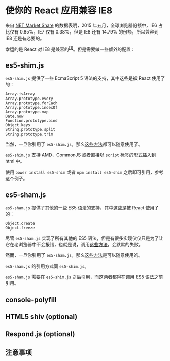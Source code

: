 使你的 React 应用兼容 IE8
===

来自 [NET Market Share](http://marketshare.hitslink.com/browser-market-share.aspx?qprid=2&qpcustomd=0&qpsp=196&qpnp=1&qptimeframe=M) 的数据表明，2015 年五月，全球浏览器份额中，IE6 占比仅有 0.85%，IE7 仅有 0.38%，但是 IE8 还有 14.79% 的份额，所以兼容到 IE8 还是有必要的。

幸运的是 React 对 IE8 是兼容的<sup>[[1]](https://facebook.github.io/react/docs/working-with-the-browser.html#browser-support-and-polyfills)</sup>。但是需要做一些额外的配置：

## es5-shim.js

`es5-shim.js` 提供了一些 EcmaScript 5 语法的支持，其中这些是被 React 使用了的：

```
Array.isArray
Array.prototype.every
Array.prototype.forEach
Array.prototype.indexOf
Array.prototype.map
Date.now
Function.prototype.bind
Object.keys
String.prototype.split
String.prototype.trim
```

当然，一旦你引用了 `es5-shim.js`，那么[这些方法](https://github.com/es-shims/es5-shim#shims)都可以随意使用了。

`es5-shim.js` 支持 AMD，CommonJS 或者直接以 `script` 标签的形式插入到 html 中。

使用 `bower install es5-shim` 或者 `npm install es5-shim` 之后即可引用，参考这个例子。

## es5-sham.js

`es5-sham.js` 提供了其他的一些 ES5 语法的支持，其中这些是被 React 使用了的：

```
Object.create
Object.freeze
```

尽管 `es5-sham.js` 实现了所有其他的 ES5 语法，但是有很多实现仅仅只是为了让它在老浏览器中不会报错，也就是说，调用[这些方法](https://github.com/es-shims/es5-shim#may-fail)，会默默的失败。

然而，一旦你引用了 `es5-sham.js`，那么[这些方法](https://github.com/es-shims/es5-shim#shams)是可以随意使用的。

`es5-sham.js` 的引用方式同 `es5-shim.js`。

`es5-sham.js` 需要在 `es5-shim.js` 之后引用，而这两者都得在调用 ES5 语法之前引用。

## console-polyfill



## HTML5 shiv (optional)

## Respond.js (optional)

## 注意事项